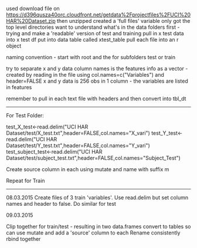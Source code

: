used download file on https://d396qusza40orc.cloudfront.net/getdata%2Fprojectfiles%2FUCI%20HAR%20Dataset.zip
then unzipped
created a 'full files' variable
only got the top level directories
want to understand what's in the data folders first - trying and make a 'readable' version of test and training
pull in x test data into x test df
put into data table called xtest_table
pull each file into an r object

naming convention - start with root and the for subfolders test or train

try to separate x and y data
column names is the features info as a vector - created by reading in the file using col.names=c("Variables") and header=FALSE
x and y data is 256 obs in 1 column - the variables are listed in features

remember to pull in each text file with headers and then convert into tbl_dt

---

For Test Folder:

test_X_test<-read.delim("UCI HAR Dataset/test/X_test.txt",header=FALSE,col.names="X_vari")
test_Y_test<-read.delim("UCI HAR Dataset/test/Y_test.txt",header=FALSE,col.names="Y_vari")
test_subject_test<-read.delim("UCI HAR Dataset/test/subject_test.txt",header=FALSE,col.names="Subject_Test")

Create source column in each using mutate and name with suffix m

Repeat for Train

---

08.03.2015
Create files of 3 train 'variables'.  Use read.delim but set column names and header to false. Do similar for test

09.03.2015

Clip together for train/test - resulting in two data.frames
convert to tables so can use mutate and add a 'source' column to each
Rename consistently
rbind together
